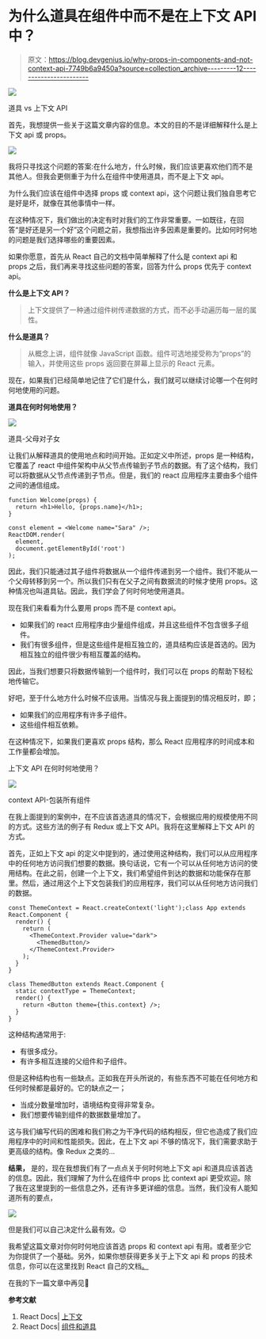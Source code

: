 # 为什么道具在组件中而不是在上下文 API 中？

> 原文：<https://blog.devgenius.io/why-props-in-components-and-not-context-api-7749b6a9450a?source=collection_archive---------12----------------------->

![](img/1087d6d5f6c13cfa4bb865b24fa19288.png)

道具 vs 上下文 API

首先，我想提供一些关于这篇文章内容的信息。本文的目的不是详细解释什么是上下文 api 或 props。

![](img/9958336bd1acf6d828cdac5f50d04688.png)

我将只寻找这个问题的答案:在什么地方，什么时候，我们应该更喜欢他们而不是其他人。但我会更侧重于为什么在组件中使用道具，而不是上下文 api。

为什么我们应该在组件中选择 props 或 context api，这个问题让我们独自思考它是好是坏，就像在其他事情中一样。

在这种情况下，我们做出的决定有时对我们的工作非常重要。一如既往，在回答“是好还是另一个好”这个问题之前，我想指出许多因素是重要的。比如何时何地的问题是我们选择哪些的重要因素。

如果你愿意，首先从 React 自己的文档中简单解释了什么是 context api 和 props 之后，我们再来寻找这些问题的答案，回答为什么 props 优先于 context api。

**什么是上下文 API？**

> 上下文提供了一种通过组件树传递数据的方式，而不必手动遍历每一层的属性。

**什么是道具？**

> 从概念上讲，组件就像 JavaScript 函数。组件可选地接受称为“props”的输入，并使用这些 props 返回要在屏幕上显示的 React 元素。

现在，如果我们已经简单地记住了它们是什么，我们就可以继续讨论哪一个在何时何地使用的问题。

**道具在何时何地使用？**

![](img/ebbb35daade9bdf472a2d3297e8bc7d6.png)

道具-父母对子女

让我们从解释道具的使用地点和时间开始。正如定义中所述，props 是一种结构，它覆盖了 react 中组件架构中从父节点传输到子节点的数据。有了这个结构，我们可以将数据从父节点传递到子节点。但是，我们的 react 应用程序主要由多个组件之间的通信组成。

```
function Welcome(props) {  
  return <h1>Hello, {props.name}</h1>;
}

const element = <Welcome name="Sara" />;
ReactDOM.render(
  element,
  document.getElementById('root')
);
```

因此，我们只能通过其子组件将数据从一个组件传递到另一个组件。我们不能从一个父母转移到另一个。所以我们只有在父子之间有数据流的时候才使用 props。这种情况也叫道具钻。因此，我们学会了何时何地使用道具。

现在我们来看看为什么要用 props 而不是 context api。

*   如果我们的 react 应用程序由少量组件组成，并且这些组件不包含很多子组件。
*   我们有很多组件，但是这些组件是相互独立的，道具结构应该是首选的。因为相互独立的组件很少有相互覆盖的结构。

因此，当我们想要只将数据传输到一个组件时，我们可以在 props 的帮助下轻松地传输它。

好吧，至于什么地方什么时候不应该用。当情况与我上面提到的情况相反时，即；

*   如果我们的应用程序有许多子组件。
*   这些组件相互依赖。

在这种情况下，如果我们更喜欢 props 结构，那么 React 应用程序的时间成本和工作量都会增加。

上下文 API 在何时何地使用？

![](img/b28bcf7cb03cdaf45507fbb233307e7d.png)

context API-包装所有组件

在我上面提到的案例中，在不应该首选道具的情况下，会根据应用的规模使用不同的方式。这些方法的例子有 Redux 或上下文 API。我将在这里解释上下文 API 的方式。

首先，正如上下文 api 的定义中提到的，通过使用这种结构，我们可以从应用程序中的任何地方访问我们想要的数据。换句话说，它有一个可以从任何地方访问的使用结构。在此之前，创建一个上下文，我们希望组件到达的数据和功能保存在那里。然后，通过用这个上下文包装我们的应用程序，我们可以从任何地方访问我们的数据。

```
const ThemeContext = React.createContext('light');class App extends React.Component {
  render() {
    return (
      <ThemeContext.Provider value="dark">
        <ThemedButton/>
      </ThemeContext.Provider>
    );
  }
}

class ThemedButton extends React.Component {
  static contextType = ThemeContext;
  render() {
    return <Button theme={this.context} />;
  }
}
```

这种结构通常用于:

*   有很多成分。
*   有许多相互连接的父组件和子组件。

但是这种结构也有一些缺点。正如我在开头所说的，有些东西不可能在任何地方和任何时候都是最好的。它的缺点之一；

*   当成分数量增加时，语境结构变得非常复杂。
*   我们想要传输到组件的数据数量增加了。

这与我们编写代码的困难和我们称之为干净代码的结构相反，但它也造成了我们应用程序中的时间和性能损失。因此，在上下文 api 不够的情况下，我们需要求助于更高级的结构。像 Redux 之类的…

**结果，**
是的，现在我想我们有了一点点关于何时何地上下文 api 和道具应该首选的信息。因此，我们理解了为什么在组件中 props 比 context api 更受欢迎。除了我在这里提到的一些信息之外，还有许多更详细的信息。当然，我们没有人能知道所有的要点，

![](img/48870d88ca1db6eceb737ed6596520eb.png)

但是我们可以自己决定什么最有效。😉

我希望这篇文章对你何时何地应该首选 props 和 context api 有用。或者至少它为你提供了一个基础。另外，如果你想获得更多关于上下文 api 和 props 的技术信息，你可以在这里找到 React 自己的文档[。](https://reactjs.org/)

在我的下一篇文章中再见👋

**参考文献**

1.  React Docs| [上下文](https://reactjs.org/docs/context.html)
2.  React Docs| [组件和道具](https://reactjs.org/docs/components-and-props.html)